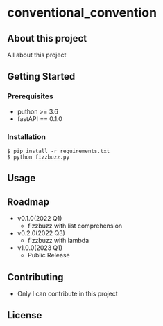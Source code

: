 # conventional_convention

## About this project

All about this project

## Getting Started

### Prerequisites

- puthon >= 3.6
- fastAPI == 0.1.0

### Installation

``` shell
$ pip install -r requirements.txt
$ python fizzbuzz.py
```

## Usage

## Roadmap

 - v0.1.0(2022 Q1)
	- fizzbuzz with list comprehension
 - v0.2.0(2022 Q3)
	- fizzbuzz with lambda
 - v1.0.0(2023 Q1)
	- Public Release

## Contributing

 - Only I can contribute in this project

## License
